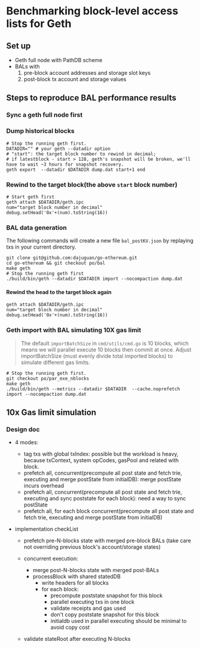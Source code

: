 # Benchmarking block-level access lists for Geth

## Set up
- Geth full node with PathDB scheme
- BALs with
    1. pre-block account addresses and storage slot keys
    2. post-block tx account and storage values

## Steps to reproduce BAL performance results

### Sync a geth full node first

### Dump historical blocks

```
# Stop the running geth first.
DATADIR="" # your geth --datadir option
# "start": the target block number to rewind in decimal; 
# if latestblock - start > 128, geth's snapshot will be broken, we'll have to wait ~3 hours for snapshot recovery.
geth export  --datadir $DATADIR dump.dat start+1 end 
```

### Rewind to the target block(the above `start` block number)

```
# Start geth first
geth attach $DATADIR/geth.ipc
num="target block number in decimal"
debug.setHead('0x'+(num).toString(16))
``` 

### BAL data generation
The following commands will create a new file `bal_postKV.json` by replaying txs in your current directory.
```
git clone git@github.com:dajuguan/go-ethereum.git
cd go-ethereum && git checkout po/bal 
make geth
# Stop the running geth first
./build/bin/geth --datadir $DATADIR import --nocompaction dump.dat
```

#### Rewind the head to the target block again
```
geth attach $DATADIR/geth.ipc
num="target block number in decimal"
debug.setHead('0x'+(num).toString(16))
``` 

### Geth import with BAL simulating 10X gas limit
> The default `importBatchSize` in `cmd/utils/cmd.go` is 10 blocks, which means we will parallel execute 10 blocks then commit at once. 
> Adjust importBatchSize (must evenly divide total imported blocks) to simulate different gas limits.
```
# Stop the running geth first.
git checkout po/par_exe_nblocks
make geth
./build/bin/geth --metrics --datadir $DATADIR  --cache.noprefetch import --nocompaction dump.dat
```


## 10x Gas limit simulation 

### Design doc
- 4 modes:
    - tag txs with global txIndex: possible but the workload is heavy, because txContext, system opCodes, gasPool and related with block.
    - prefetch all, concurrent(precompute all post state and fetch trie, executing and merge postState from initialDB): merge postState incurs overhead
    - prefetch all, concurrent(precompute all post state and fetch trie, executing and sync poststate for each block): need a way to sync postState
    - prefetch all, for each block concurrent(precompute all post state and fetch trie, executing and merge postState from initialDB)

- implementation checkList
    - prefetch pre-N-blocks state with merged pre-block BALs (take care not overriding previous block's account/storage states)
    - concurrent execution:
        - merge post-N-blocks state with merged post-BALs
        - processBlock with shared statedDB
            - write headers for all blocks
            - for each block:
                - precompute poststate snapshot for this block
                - parallel executing txs in one block
                - validate receipts and gas used
                - don't copy poststate snapshot for this block
                - initialdb used in parallel executing should be minimal to avoid copy cost 

    - validate stateRoot after executing N-blocks
